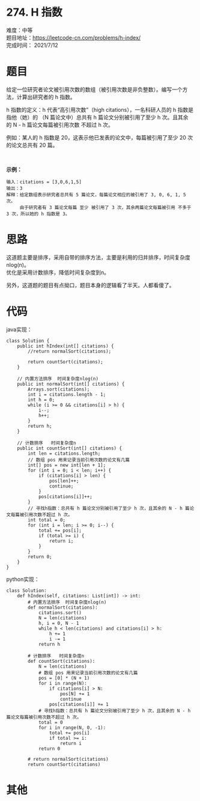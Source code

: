 # 274. H 指数
难度：中等   
题目地址：https://leetcode-cn.com/problems/h-index/   
完成时间：  2021/7/12   
# 题目
给定一位研究者论文被引用次数的数组（被引用次数是非负整数）。编写一个方法，计算出研究者的 h 指数。

h 指数的定义：h 代表“高引用次数”（high citations），一名科研人员的 h 指数是指他（她）的 （N 篇论文中）总共有 h 篇论文分别被引用了至少 h 次。且其余的 N - h 篇论文每篇被引用次数 不超过 h 次。

例如：某人的 h 指数是 20，这表示他已发表的论文中，每篇被引用了至少 20 次的论文总共有 20 篇。

 

**示例：**
```
输入：citations = [3,0,6,1,5]
输出：3 
解释：给定数组表示研究者总共有 5 篇论文，每篇论文相应的被引用了 3, 0, 6, 1, 5 次。
     由于研究者有 3 篇论文每篇 至少 被引用了 3 次，其余两篇论文每篇被引用 不多于 3 次，所以她的 h 指数是 3。
```
# 思路
这道题主要是排序，采用自带的排序方法，主要是利用的归并排序，时间复杂度nlog(n)。  
优化是采用计数排序，降低时间复杂度到n。

另外，这道题的题目有点拗口，题目本身的逻辑看了半天。人都看傻了。

# 代码
java实现：   
```
class Solution {
    public int hIndex(int[] citations) {
        //return normalSort(citations);

        return countSort(citations);
    }

    // 内置方法排序  时间复杂度nlog(n)
    public int normalSort(int[] citations) {
        Arrays.sort(citations);
        int i = citations.length - 1;
        int h = 0;
        while (i >= 0 && citations[i] > h) {
            i--;
            h++;
        }
        return h;
    }

    // 计数排序   时间复杂度n
    public int countSort(int[] citations) {
        int len = citations.length;
        // 数组 pos 用来记录当前引用次数的论文有几篇
        int[] pos = new int[len + 1];
        for (int i = 0; i < len; i++) {
            if (citations[i] > len) {
                pos[len]++;
                continue;
            }
            pos[citations[i]]++;
        }
        // 寻找h指数：总共有 h 篇论文分别被引用了至少 h 次，且其余的 N - h 篇论文每篇被引用次数不超过 h 次。
        int total = 0;
        for (int i = len; i >= 0; i--) {
            total += pos[i];
            if (total >= i) {
                return i;
            }
        }
        return 0;
    }
}
```
python实现：   
```
class Solution:
    def hIndex(self, citations: List[int]) -> int:
        # 内置方法排序  时间复杂度nlog(n)
        def normalSort(citations):
            citations.sort()
            N = len(citations)
            h, i = 0, N - 1
            while h < len(citations) and citations[i] > h:
                h += 1
                i -= 1
            return h

        # 计数排序   时间复杂度n
        def countSort(citations):
            N = len(citations)
            # 数组 pos 用来记录当前引用次数的论文有几篇
            pos = [0] * (N + 1)
            for i in range(N):
                if citations[i] > N:
                    pos[N] += 1
                    continue
                pos[citations[i]] += 1
            # 寻找h指数：总共有 h 篇论文分别被引用了至少 h 次，且其余的 N - h 篇论文每篇被引用次数不超过 h 次。
            total = 0
            for i in range(N, 0, -1):
                total += pos[i]
                if total >= i:
                    return i
            return 0
            
        # return normalSort(citations)
        return countSort(citations)
```
# 其他
